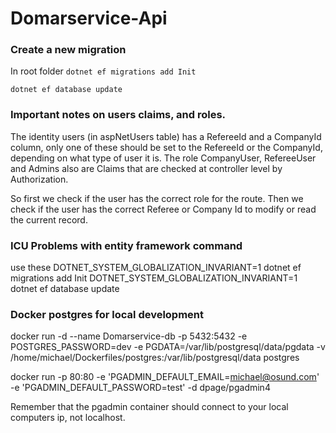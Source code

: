 
# Domarservice-Api

### Create a new migration

In root folder
```dotnet ef migrations add Init```

```dotnet ef database update```

<!-- ```dotnet ef migrations add Init --project Domarservice.DAL/Domarservice.DAL.csproj -s Domarservice.API```

```dotnet ef database update --project Domarservice.DAL/Domarservice.DAL.csproj -s Domarservice.API``` -->



### Important notes on users claims, and roles.
The identity users (in aspNetUsers table) has a RefereeId and a CompanyId column, only one of these should be set to the RefereeId or the CompanyId, depending on what type of user it is.
The role CompanyUser, RefereeUser and Admins also are Claims that are checked at controller level by Authorization.

So first we check if the user has the correct role for the route.
Then we check if the user has the correct Referee or Company Id to modify or read the current record.


### ICU Problems with entity framework command
use these
DOTNET_SYSTEM_GLOBALIZATION_INVARIANT=1 dotnet ef migrations add Init
DOTNET_SYSTEM_GLOBALIZATION_INVARIANT=1 dotnet ef database update


### Docker postgres for local development
docker run -d	--name Domarservice-db -p 5432:5432 -e POSTGRES_PASSWORD=dev -e PGDATA=/var/lib/postgresql/data/pgdata -v /home/michael/Dockerfiles/postgres:/var/lib/postgresql/data postgres

docker run -p 80:80 -e 'PGADMIN_DEFAULT_EMAIL=michael@osund.com' -e 'PGADMIN_DEFAULT_PASSWORD=test' -d dpage/pgadmin4

Remember that the pgadmin container should connect to your local computers ip, not localhost.